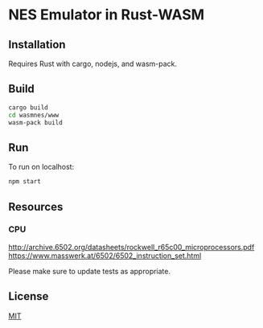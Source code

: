 # NES Emulator in Rust-WASM 

## Installation

Requires Rust with cargo, nodejs, and wasm-pack.

## Build

```bash
cargo build
cd wasmnes/www
wasm-pack build
```

## Run

To run on localhost:
```bash
npm start
```

## Resources

### CPU

http://archive.6502.org/datasheets/rockwell_r65c00_microprocessors.pdf
https://www.masswerk.at/6502/6502_instruction_set.html

Please make sure to update tests as appropriate.

## License
[MIT](https://choosealicense.com/licenses/mit/)
